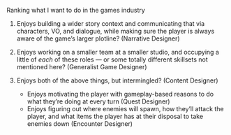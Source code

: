 Ranking what I want to do in the games industry

1. Enjoys building a wider story context and communicating that via characters, VO, and dialogue, while making sure the player is always aware of the game’s larger plotline? (Narrative Designer)

2. Enjoys working on a smaller team at a smaller studio, and occupying a little of _each_ of these roles — or some totally different skillsets not mentioned here? (Generalist Game Designer)

3. Enjoys both of the above things, but intermingled? (Content Designer)
	- Enjoys motivating the player with gameplay-based reasons to do what they’re doing at every turn (Quest Designer)
	- Enjoys figuring out where enemies will spawn, how they’ll attack the player, and what items the player has at their disposal to take enemies down (Encounter Designer)
 
